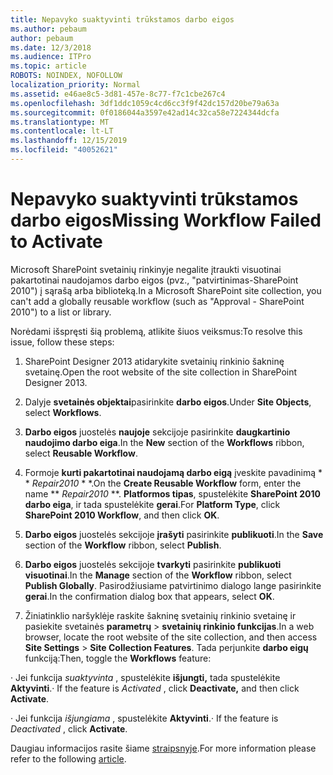 ```yaml
---
title: Nepavyko suaktyvinti trūkstamos darbo eigos
ms.author: pebaum
author: pebaum
ms.date: 12/3/2018
ms.audience: ITPro
ms.topic: article
ROBOTS: NOINDEX, NOFOLLOW
localization_priority: Normal
ms.assetid: e46ae8c5-3d81-457e-8c77-f7c1cbe267c4
ms.openlocfilehash: 3df1ddc1059c4cd6cc3f9f42dc157d20be79a63a
ms.sourcegitcommit: 0f0186044a3597e42ad14c32ca58e7224344dcfa
ms.translationtype: MT
ms.contentlocale: lt-LT
ms.lasthandoff: 12/15/2019
ms.locfileid: "40052621"
---
```

# <a name="missing-workflow-failed-to-activate"></a><span data-ttu-id="3fda6-102">Nepavyko suaktyvinti trūkstamos darbo eigos</span><span class="sxs-lookup"><span data-stu-id="3fda6-102">Missing Workflow Failed to Activate</span></span>

<span data-ttu-id="3fda6-103">Microsoft SharePoint svetainių rinkinyje negalite įtraukti visuotinai pakartotinai naudojamos darbo eigos (pvz., "patvirtinimas-SharePoint 2010") į sąrašą arba biblioteką.</span><span class="sxs-lookup"><span data-stu-id="3fda6-103">In a Microsoft SharePoint site collection, you can't add a globally reusable workflow (such as "Approval - SharePoint 2010") to a list or library.</span></span>
  
<span data-ttu-id="3fda6-104">Norėdami išspręsti šią problemą, atlikite šiuos veiksmus:</span><span class="sxs-lookup"><span data-stu-id="3fda6-104">To resolve this issue, follow these steps:</span></span> 
  
1. <span data-ttu-id="3fda6-105">SharePoint Designer 2013 atidarykite svetainių rinkinio šakninę svetainę.</span><span class="sxs-lookup"><span data-stu-id="3fda6-105">Open the root website of the site collection in SharePoint Designer 2013.</span></span>
  
2. <span data-ttu-id="3fda6-106">Dalyje **svetainės objektai**pasirinkite **darbo eigos**.</span><span class="sxs-lookup"><span data-stu-id="3fda6-106">Under **Site Objects**, select **Workflows**.</span></span> 
  
3. <span data-ttu-id="3fda6-107">**Darbo eigos** juostelės **naujoje** sekcijoje pasirinkite **daugkartinio naudojimo darbo eiga**.</span><span class="sxs-lookup"><span data-stu-id="3fda6-107">In the **New** section of the **Workflows** ribbon, select **Reusable Workflow**.</span></span> 
  
4. <span data-ttu-id="3fda6-108">Formoje **kurti pakartotinai naudojamą darbo eigą** įveskite pavadinimą \* \* *Repair2010* \* \*.</span><span class="sxs-lookup"><span data-stu-id="3fda6-108">On the **Create Reusable Workflow** form, enter the name \*\* *Repair2010* \*\*.</span></span> <span data-ttu-id="3fda6-109">**Platformos tipas**, spustelėkite **SharePoint 2010 darbo eiga**, ir tada spustelėkite **gerai**.</span><span class="sxs-lookup"><span data-stu-id="3fda6-109">For **Platform Type**, click **SharePoint 2010 Workflow**, and then click **OK**.</span></span> 
  
1. <span data-ttu-id="3fda6-110">**Darbo eigos** juostelės sekcijoje **įrašyti** pasirinkite **publikuoti**.</span><span class="sxs-lookup"><span data-stu-id="3fda6-110">In the **Save** section of the **Workflow** ribbon, select **Publish**.</span></span> 
  
2. <span data-ttu-id="3fda6-111">**Darbo eigos** juostelės sekcijoje **tvarkyti** pasirinkite **publikuoti visuotinai**.</span><span class="sxs-lookup"><span data-stu-id="3fda6-111">In the **Manage** section of the **Workflow** ribbon, select **Publish Globally**.</span></span> <span data-ttu-id="3fda6-112">Pasirodžiusiame patvirtinimo dialogo lange pasirinkite **gerai**.</span><span class="sxs-lookup"><span data-stu-id="3fda6-112">In the confirmation dialog box that appears, select **OK**.</span></span> 
  
3. <span data-ttu-id="3fda6-113">Žiniatinklio naršyklėje raskite šakninę svetainių rinkinio svetainę ir pasiekite svetainės **parametrų** \> **svetainių rinkinio funkcijas**.</span><span class="sxs-lookup"><span data-stu-id="3fda6-113">In a web browser, locate the root website of the site collection, and then access **Site Settings** \> **Site Collection Features**.</span></span> <span data-ttu-id="3fda6-114">Tada perjunkite **darbo eigų** funkciją:</span><span class="sxs-lookup"><span data-stu-id="3fda6-114">Then, toggle the **Workflows** feature:</span></span> 
  
<span data-ttu-id="3fda6-115">· Jei funkcija *suaktyvinta* , spustelėkite **išjungti,** tada spustelėkite **Aktyvinti**.</span><span class="sxs-lookup"><span data-stu-id="3fda6-115">· If the feature is  *Activated*  , click **Deactivate,** and then click **Activate**.</span></span> 
  
<span data-ttu-id="3fda6-116">· Jei funkcija *išjungiama* , spustelėkite **Aktyvinti**.</span><span class="sxs-lookup"><span data-stu-id="3fda6-116">· If the feature is  *Deactivated*  , click **Activate**.</span></span> 
  
<span data-ttu-id="3fda6-117">Daugiau informacijos rasite šiame [straipsnyje](https://go.microsoft.com/fwlink/?linkid=2047770&amp;clcid=0x409).</span><span class="sxs-lookup"><span data-stu-id="3fda6-117">For more information please refer to the following [article](https://go.microsoft.com/fwlink/?linkid=2047770&amp;clcid=0x409).</span></span>
  

